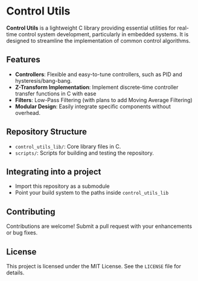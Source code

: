# Control Utils

**Control Utils** is a lightweight C library providing essential utilities for real-time control system development, particularly in embedded systems. It is designed to streamline the implementation of common control algorithms.

## Features

- **Controllers**: Flexible and easy-to-tune controllers, such as PID and hysteresis/bang-bang.
- **Z-Transform Implementation**: Implement discrete-time controller transfer functions in C with ease  
- **Filters**: Low-Pass Filtering (with plans to add Moving Average Filtering)
- **Modular Design**: Easily integrate specific components without overhead.

## Repository Structure

- `control_utils_lib/`: Core library files in C.
- `scripts/`: Scripts for building and testing the repository.

## Integrating into a project
- Import this repository as a submodule
- Point your build system to the paths inside `control_utils_lib`

## Contributing

Contributions are welcome! Submit a pull request with your enhancements or bug fixes.

## License

This project is licensed under the MIT License. See the `LICENSE` file for details.
